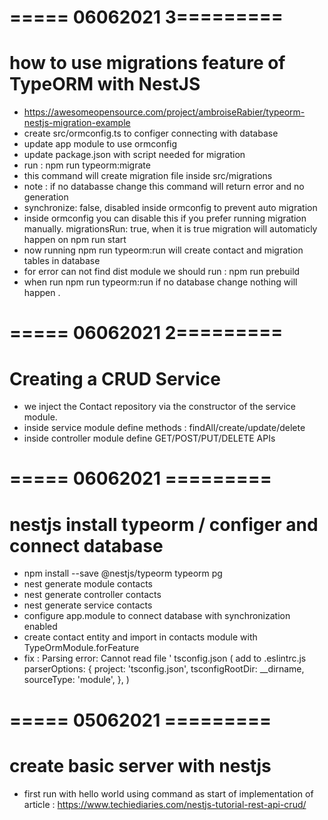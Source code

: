# ===== 06062021 3=========
# how to use migrations feature of TypeORM with NestJS

- https://awesomeopensource.com/project/ambroiseRabier/typeorm-nestjs-migration-example
- create src/ormconfig.ts to configer connecting with database
- update app module to use ormconfig
- update package.json with script needed for migration
- run : npm run typeorm:migrate <migrationName> 
- this command will create migration file inside src/migrations 
- note : if no databasse change this command will return error and no generation
-  synchronize: false, disabled inside ormconfig to prevent auto migration
- inside ormconfig you can disable this if you prefer running migration manually.
  migrationsRun: true,
  when it is true migration will automaticly happen on npm run start
- now running npm run typeorm:run will create contact and migration tables in database
- for error can not find dist module we should run : npm run prebuild
- when run npm run typeorm:run if no database change nothing will happen .

# ===== 06062021 2=========
#  Creating a CRUD Service

- we inject the Contact repository via the constructor of the service module.
- inside service module define methods : findAll/create/update/delete
- inside controller module define GET/POST/PUT/DELETE APIs


# ===== 06062021 =========
#  nestjs install typeorm / configer and connect database

- npm install --save @nestjs/typeorm typeorm pg
- nest generate module contacts
- nest generate controller contacts
- nest generate service contacts
- configure app.module to connect database with synchronization enabled
- create contact entity and import in contacts module with TypeOrmModule.forFeature
- fix : Parsing error: Cannot read file ' tsconfig.json
( add to .eslintrc.js   
parserOptions: {
    project: 'tsconfig.json',
    tsconfigRootDir: __dirname,
    sourceType: 'module',
  },
  )

# ===== 05062021 =========
# create basic server with nestjs 
- first run with hello world using command as start of implementation of article :
https://www.techiediaries.com/nestjs-tutorial-rest-api-crud/
